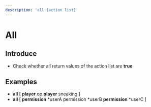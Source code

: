```yaml
---
description: 'all {action list}'
---
```


# All

## Introduce

* Check whether all return values of the action list are **true**

## Examples

* **all** \[ **player** op **player** sneaking \]
* **all** \[ **permission** \*userA permission \*userB **permission** \*userC \]




